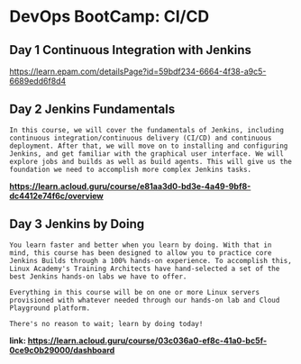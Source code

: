 #  DevOps BootCamp: CI/CD

## Day 1 Continuous Integration with Jenkins
https://learn.epam.com/detailsPage?id=59bdf234-6664-4f38-a9c5-6689edd6f8d4

## Day 2 Jenkins Fundamentals

```
In this course, we will cover the fundamentals of Jenkins, including continuous integration/continuous delivery (CI/CD) and continuous deployment. After that, we will move on to installing and configuring Jenkins, and get familiar with the graphical user interface. We will explore jobs and builds as well as build agents. This will give us the foundation we need to accomplish more complex Jenkins tasks.
```
**https://learn.acloud.guru/course/e81aa3d0-bd3e-4a49-9bf8-dc4412e74f6c/overview**

## Day 3 Jenkins by Doing

```
You learn faster and better when you learn by doing. With that in mind, this course has been designed to allow you to practice core Jenkins Builds through a 100% hands-on experience. To accomplish this, Linux Academy's Training Architects have hand-selected a set of the best Jenkins hands-on labs we have to offer.

Everything in this course will be on one or more Linux servers provisioned with whatever needed through our hands-on lab and Cloud Playground platform.

There's no reason to wait; learn by doing today!
```

**link: https://learn.acloud.guru/course/03c036a0-ef8c-41a0-bc5f-0ce9c0b29000/dashboard**


